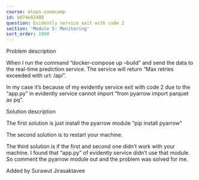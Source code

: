 ```yaml
---
course: mlops-zoomcamp
id: b074e82488
question: Evidently service exit with code 2
section: 'Module 5: Monitoring'
sort_order: 1960
---
```


Problem description

When I run the command “docker-compose up –build” and send the data to the real-time prediction service. The service will return “Max retries exceeded with url: /api”.

In my case it’s because of my evidently service exit with code 2 due to the “app.py” in evidently service cannot import “from pyarrow import parquet as pq”.

Solution description

The first solution is just install the pyarrow module “pip install pyarrow”

The second solution is to restart your machine.

The third solution is if the first and second one didn’t work with your machine. I found that “app.py” of evidently service didn’t use that module. So comment the pyarrow module out and the problem was solved for me.

Added by Surawut Jirasaktavee

